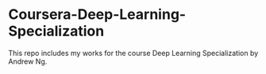 # Coursera-Deep-Learning-Specialization
This repo includes my works for the course Deep Learning Specialization by Andrew Ng.
